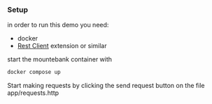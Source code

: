 ### Setup
in order to run this demo you need:
- docker
- [Rest Client](https://marketplace.visualstudio.com/items?itemName=humao.rest-client) extension or similar


start the mountebank container with
```sh
docker compose up
```

Start making requests by clicking the send request button on the file app/requests.http
